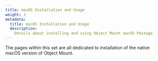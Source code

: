 ```yaml
---
title: macOS Installation and Usage
weight: 3
metadata:
  title: macOS Installation and Usage
  description:
    Details about installing and using Object Mount macOS Package
---
```


The pages within this set are all dedicated to installation of the native macOS version of Object Mount.